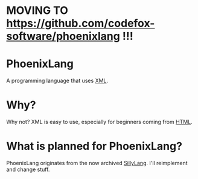 # MOVING TO https://github.com/codefox-software/phoenixlang !!!

# PhoenixLang
A programming language that uses [XML](https://en.wikipedia.org/wiki/XML).

# Why?
Why not? XML is easy to use, especially for beginners coming from [HTML](https://en.wikipedia.org/wiki/HTML).

# What is planned for PhoenixLang?
PhoenixLang originates from the now archived [SillyLang](https://github.com/j4cegh/SillyLang). I'll reimplement and change stuff.
